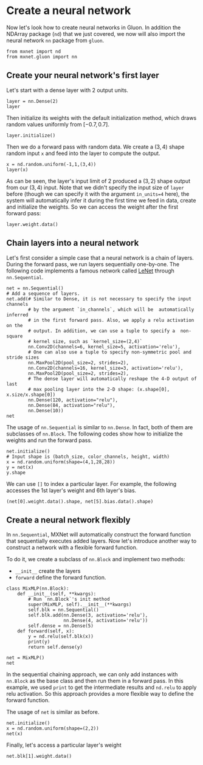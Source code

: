 # Create a neural network

Now let's look how to create neural networks in Gluon. In addition the NDArray package (`nd`) that we just covered, we now will also import the neural network `nn` package from `gluon`.

```{.python .input  n=2}
from mxnet import nd
from mxnet.gluon import nn
```

## Create your neural network's first layer

Let's start with a dense layer with 2 output units.
<!-- mention what the none and the linear parts mean? -->

```{.python .input  n=31}
layer = nn.Dense(2)
layer
```

Then initialize its weights with the default initialization method, which draws random values uniformly from $[-0.7, 0.7]$.

```{.python .input  n=32}
layer.initialize()
```

Then we do a forward pass with random data. We create a $(3,4)$ shape random input `x` and feed into the layer to compute the output.

```{.python .input  n=34}
x = nd.random.uniform(-1,1,(3,4))
layer(x)
```

As can be seen, the layer's input limit of 2 produced a $(3,2)$ shape output from our $(3,4)$ input. Note that we didn't specify the input size of `layer` before (though we can specify it with the argument `in_units=4` here), the system will automatically infer it during the first time we feed in data, create and initialize the weights. So we can access the weight after the first forward pass:

```{.python .input  n=35}
layer.weight.data()
```

## Chain layers into a neural network

Let's first consider a simple case that a neural network is a chain of layers. During the forward pass, we run layers sequentially one-by-one. The following code implements a famous network called [LeNet](http://yann.lecun.com/exdb/lenet/) through `nn.Sequential`.

```{.python .input}
net = nn.Sequential()
# Add a sequence of layers.
net.add(# Similar to Dense, it is not necessary to specify the input channels
        # by the argument `in_channels`, which will be  automatically inferred
        # in the first forward pass. Also, we apply a relu activation on the
        # output. In addition, we can use a tuple to specify a  non-square
        # kernel size, such as `kernel_size=(2,4)`
        nn.Conv2D(channels=6, kernel_size=5, activation='relu'),
        # One can also use a tuple to specify non-symmetric pool and stride sizes
        nn.MaxPool2D(pool_size=2, strides=2),
        nn.Conv2D(channels=16, kernel_size=3, activation='relu'),
        nn.MaxPool2D(pool_size=2, strides=2),
        # The dense layer will automatically reshape the 4-D output of last
        # max pooling layer into the 2-D shape: (x.shape[0], x.size/x.shape[0])
        nn.Dense(120, activation="relu"),
        nn.Dense(84, activation="relu"),
        nn.Dense(10))
net
```

<!--Mention the tuple option for kernel and stride as an exercise for the reader? Or leave it out as too much info for now?-->

The usage of `nn.Sequential` is similar to `nn.Dense`. In fact, both of them are subclasses of `nn.Block`. The following codes show how to initialize the weights and run the forward pass.

```{.python .input}
net.initialize()
# Input shape is (batch_size, color_channels, height, width)
x = nd.random.uniform(shape=(4,1,28,28))
y = net(x)
y.shape
```

We can use `[]` to index a particular layer. For example, the following
accesses the 1st layer's weight and 6th layer's bias.

```{.python .input}
(net[0].weight.data().shape, net[5].bias.data().shape)
```

## Create a neural network flexibly

In `nn.Sequential`, MXNet will automatically construct the forward function that sequentially executes added layers.
Now let's introduce another way to construct a network with a flexible forward function.

To do it, we create a subclass of `nn.Block` and implement two methods:

- `__init__` create the layers
- `forward` define the forward function.

```{.python .input  n=6}
class MixMLP(nn.Block):
    def __init__(self, **kwargs):
        # Run `nn.Block`'s init method
        super(MixMLP, self).__init__(**kwargs)
        self.blk = nn.Sequential()
        self.blk.add(nn.Dense(3, activation='relu'),
                     nn.Dense(4, activation='relu'))
        self.dense = nn.Dense(5)
    def forward(self, x):
        y = nd.relu(self.blk(x))
        print(y)
        return self.dense(y)

net = MixMLP()
net
```

In the sequential chaining approach, we can only add instances with `nn.Block` as the base class and then run them in a forward pass. In this example, we used `print` to get the intermediate results and `nd.relu` to apply relu activation. So this approach provides a more flexible way to define the forward function.

The usage of `net` is similar as before.

```{.python .input}
net.initialize()
x = nd.random.uniform(shape=(2,2))
net(x)
```

Finally, let's access a particular layer's weight

```{.python .input  n=8}
net.blk[1].weight.data()
```
